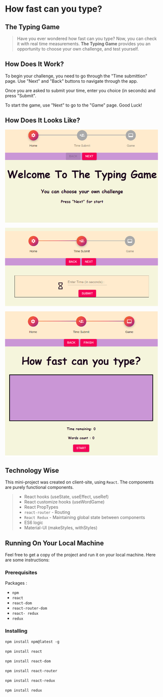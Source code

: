 
# How fast can you type?

## The Typing Game

>  Have you ever wondered how fast can you type?
>  Now, you can check it with real time measurements.
>  **The Typing Game** provides you an opportunity to choose your own 
>  challenge, and test yourself.

## How Does It Work?

To begin your challenge, you need to go through the "Time submittion" page.
Use "Next" and "Back" buttons to navigate through the app.

Once you are asked to submit your time, enter you choice (in seconds) and press "Submit".

To start the game, use "Next" to go to the "Game" page.
Good Luck!


## How Does It Looks Like?


![ Home Page ](examples/1.png)

![ Submit Time](examples/2.png)

![Game On!](examples/3.png)

## Technology Wise

This mini-project was created on client-site, using `React`. 
The components are purely functional components.

> - React hooks (useState, useEffect, useRef)
> - React customize hooks (useWordGame)
> - React PropTypes
> - `react-router` - Routing 
> - `React Redux` -  Maintaining global state between components
> - ES6 logic
> - Material-UI (makeStyles, withStyles)

## Running On Your Local Machine

Feel free to get a copy of the project and run it on your local machine.
Here are some instructions:

### Prerequisites
Packages :
* `npm`
* `react`
* `react-dom`
* `react-router-dom`
* `react- redux`
* `redux`

### Installing
```
npm install npm@latest -g

npm install react

npm install react-dom

npm install react-router

npm install react-redux

npm install redux


```
